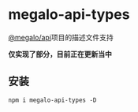 # megalo-api-types

[@megalo/api](https://github.com/megalojs/megalo-api#readme)项目的描述文件支持

**仅实现了部分，目前正在更新当中**

## 安装

``` shell
npm i megalo-api-types -D
```
